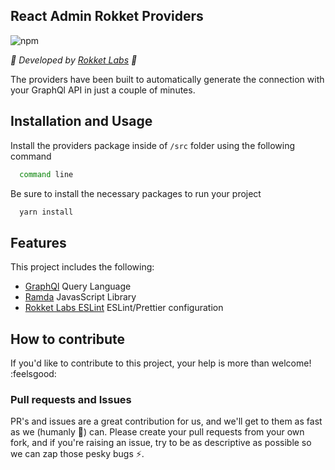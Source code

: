 ## React Admin Rokket Providers

![npm](https://img.shields.io/npm/v/react-admin-rokket-providers?style=for-the-badge)

_:rocket: Developed by [Rokket Labs](https://rokketlabs.com) :rocket:_

The providers have been built to automatically generate the connection with your GraphQl API in just a couple of minutes.

## Installation and Usage

Install the providers package inside of `/src` folder using the following command

```bash
  command line
```

Be sure to install the necessary packages to run your project

```bash
  yarn install
```

## Features

This project includes the following:

- [GraphQl](https://graphql.org/) Query Language
- [Ramda](https://ramdajs.com/) JavasScript Library
- [Rokket Labs ESLint](https://github.com/rokket-labs/eslint-config-rokket-labs) ESLint/Prettier configuration

## How to contribute

If you'd like to contribute to this project, your help is more than welcome! :feelsgood:

### Pull requests and Issues

PR's and issues are a great contribution for us, and we'll get to them as fast as we (humanly :robot:) can. Please create your pull requests from your own fork, and if you're raising an issue, try to be as descriptive as possible so we can zap those pesky bugs :zap:.
